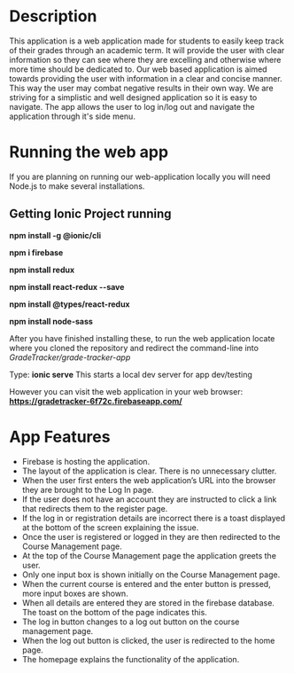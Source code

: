 Description
==============
This application is a web application made for students to easily keep track of their grades through an academic term. It will provide the user with clear information so they can see where they are excelling and otherwise where more time should be dedicated to. Our web based application is aimed towards providing the user with information in a clear and concise manner. This way the user may combat negative results in their own way. We are striving for a simplistic and well designed application so it is easy to navigate. The app allows the user to log in/log out and navigate the application through it's side menu. 
# Running the web app

If you are planning on running our web-application locally you will need Node.js to make several installations. 

## Getting Ionic Project running

**npm install -g @ionic/cli**

**npm i firebase**

**npm install redux**

**npm install react-redux --save**

**npm install @types/react-redux**

**npm install node-sass**

After you have finished installing these, to run the web application locate where you cloned the repository and redirect the command-line into *GradeTracker/grade-tracker-app*

Type: **ionic serve** This starts a local dev server for app dev/testing 

However you can visit the web application in your web browser: **https://gradetracker-6f72c.firebaseapp.com/**



# App Features

<ul>
    <li> Firebase is hosting the application. </li>
    <li> The layout of the application is clear. There is no unnecessary clutter. </li>
    <li> When the user first enters the web application’s URL into the browser they are brought to the Log In page. </li>
    <li> If  the  user  does  not  have  an  account  they  are  instructed  to  click  a  link  that redirects them to the register page. </li>
    <li> If the log in or registration details are incorrect there is a toast displayed at the bottom of the screen explaining the issue. </li>
    <li> Once the user is registered or logged in they are then redirected to the Course Management page. </li>
    <li> At the top of the Course Management page the application greets the user. </li>
    <li> Only one input box is shown initially on the Course Management page. </li>
    <li> When  the  current  course  is entered and the enter button is pressed, more input boxes are shown. </li>
    <li> When all details are entered they are stored in the firebase database. The toast on the bottom of the page indicates this. </li>
    <li> The log in button changes to a log out button on the course management page.</li>
    <li> When the log out button is clicked, the user is redirected to the home page.</li>
    <li> The homepage explains the functionality of the application. </li>
 </ul> 
